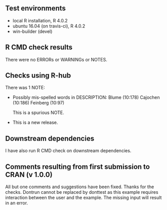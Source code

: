 ## Test environments
* local R installation, R 4.0.2
* ubuntu 16.04 (on travis-ci), R 4.0.2
* win-builder (devel)

## R CMD check results

There were no ERRORs or WARNINGs or NOTES. 

## Checks using R-hub

There was 1 NOTE:

* Possibly mis-spelled words in DESCRIPTION:
    Blume (10:178)
    Cajochen (10:186)
    Feinberg (10:97)

  This is a spurious NOTE.

* This is a new release.

## Downstream dependencies
I have also run R CMD check on downstream dependencies.

## Comments resulting from first submission to CRAN (v 1.0.0)
All but one comments and suggestions have been fixed. Thanks for the checks.
Dontrun cannot be replaced by donttest as this example requires interaction between the user and the example. The missing input will result in an error.